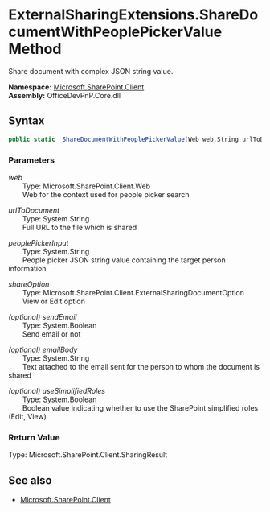 # ExternalSharingExtensions.ShareDocumentWithPeoplePickerValue Method  
Share document with complex JSON string value.  

**Namespace:** [Microsoft.SharePoint.Client](Microsoft.SharePoint.Client.md)  
**Assembly:** OfficeDevPnP.Core.dll  
## Syntax
```C#
public static  ShareDocumentWithPeoplePickerValue(Web web,String urlToDocument,String peoplePickerInput,ExternalSharingDocumentOption shareOption,Boolean sendEmail,String emailBody,Boolean useSimplifiedRoles)
```
### Parameters
*web*  
&emsp;&emsp;Type: Microsoft.SharePoint.Client.Web  
&emsp;&emsp;Web for the context used for people picker search  
  
*urlToDocument*  
&emsp;&emsp;Type: System.String  
&emsp;&emsp;Full URL to the file which is shared  
  
*peoplePickerInput*  
&emsp;&emsp;Type: System.String  
&emsp;&emsp;People picker JSON string value containing the target person information  
  
*shareOption*  
&emsp;&emsp;Type: Microsoft.SharePoint.Client.ExternalSharingDocumentOption  
&emsp;&emsp;View or Edit option  
  
*(optional) sendEmail*  
&emsp;&emsp;Type: System.Boolean  
&emsp;&emsp;Send email or not  
  
*(optional) emailBody*  
&emsp;&emsp;Type: System.String  
&emsp;&emsp;Text attached to the email sent for the person to whom the document is shared  
  
*(optional) useSimplifiedRoles*  
&emsp;&emsp;Type: System.Boolean  
&emsp;&emsp;Boolean value indicating whether to use the SharePoint simplified roles (Edit, View)  
  
### Return Value
Type: Microsoft.SharePoint.Client.SharingResult  

## See also
- [Microsoft.SharePoint.Client](Microsoft.SharePoint.Client.md)

